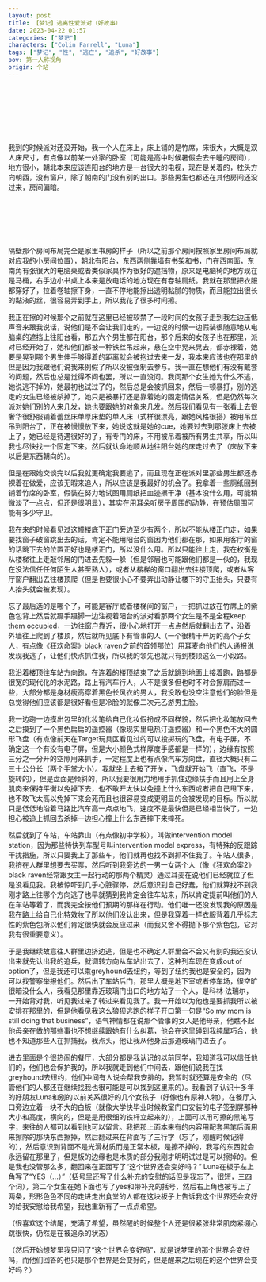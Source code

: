 ```yaml
---
layout: post
title: 【梦记】逃离性爱派对（好故事）
date: 2023-04-22 01:57
categories: ["梦记"]
characters: ["Colin Farrell", "Luna"]
tags: ["梦记", "性", "逃亡", "追杀", "好故事"]
pov: 第一人称视角
origin: 个站
---
```


<p style="color: #0000; text-indent: 2em">被一些男生邀请去了一个派对，到了以后发现是性爱派对，而且女孩子只要进了这个地方就出不去了，会被软禁起来一遍又一遍地跟这里的五六个男生做爱。在我之前就有另一个女孩子在这里已经有一段时间了，穿着很薄的白衣服，很漂亮但是很憔悴，她通过跟其中一个男生确定了情侣关系来保证只需要跟一个人做而不是所有人。另一个女孩子也是跟我同时被邀请来/骗进来的，到的时间比我晚一点。</p>

我到的时候派对还没开始，我一个人在床上，床上铺的是竹席，床很大，大概是双人床尺寸，有点像以前某一处家的卧室（可能是高中时候暑假会去午睡的房间），地方很小，朝北本来应该连阳台的地方是一台很大的电视，现在是关着的，枕头方向朝西，没有窗户，除了朝南的门没有别的出口。那些男生也都还在其他房间还没过来，房间偏暗。

<p style="color: #0000; text-indent: 2em">我在床上脱光了衣服，跪着微微分开腿开始自慰，然后很快就很舒服地高潮了，就俯卧地趴下去躺在竹席上休息。下身液体流出来弄脏了竹席，有一滴红色的血。我就想着先把自己清理一下然后来把血擦干净，就抱着衣服到了与这个卧室相邻的东边的房间，但是紫色随身小包还放在床上。</p>

隔壁那个房间布局完全是家里书房的样子（所以之前那个房间按照家里房间布局就对应我的小房间位置），朝北有阳台，东西两侧靠墙有书架和书，门在西南面，东南角有张很大的电脑桌或者类似家具作为很好的遮挡物，原来是电脑椅的地方现在是马桶，右手边小书桌上本来是放电话的地方现在有卷轴厕纸。我就在那里把衣服都穿好了，拉着卷轴擦下身，一直不停地能擦出透明黏腻的物质，而且能拉出很长的黏液的丝，很容易弄到手上，所以我花了很多时间擦。

我正在擦的时候那个之前就在这里已经被软禁了一段时间的女孩子走到我左边压低声音来跟我说话，说他们是不会让我们走的，一边说的时候一边假装很随意地从电脑桌的遮挡上往阳台看，那五六个男生都在阳台，那个后来的女孩子也在那里，派对已经开始了，她和他们都被一种铁丝吊起来，悬在空中晃来晃去，都赤裸着，她要是晃到哪个男生伸手够得着的距离就会被抱过去来一发，我本来应该也在那里的但是因为我跟他们说我来例假了所以没被强制去参与。我一直在想他们有没有戴套的问题，然后也总是觉得不问也罢，所以一直没问。我问那个女生她为什么不逃，她说逃不掉的，她最初也试过了的，然后总是会被抓回来，然后一顿暴打，别的逃走的女生已经被杀掉了，她只是被暴打还是靠着她的固定情侣关系，但是仍然每次派对她们别的人来几发，她也要跟她的对象来几发。然后我们看见有一张看上去很奢华很舒服铺着蕾丝床单厚床垫的单人床（式样很漂亮，跟她风格很搭）被用吊丝吊到阳台了，正在被慢慢放下来，她说这就是她的cue，她要过去到那张床上去被上了，她已经是待遇很好的了，有专门的床，不用被吊着被所有男生共享，所以叫我也尽快找一个固定下来。然后就认命地顺从地往阳台她的床走过去了（床放下来以后是东西朝向的）。

但是在跟她交谈完以后我就更确定我要逃了，而且现在正在派对里那些男生都还赤裸着在做爱，应该无暇来追人，所以应该是我最好的机会了。我拿着一些厕纸回到铺着竹席的卧室，假装在努力地试图用厕纸把血迹擦干净（基本没什么用，可能稍微淡了一点点，但还是很明显），其实在用耳朵听房子周围的动静，在预估周围可能有多少守卫。

我在来的时候看见过这幢楼底下正门旁边至少有两个，所以不能从楼正门走，如果要找窗子破窗跳出去的话，肯定不能用阳台的窗因为他们都在那，如果用客厅的窗的话跳下去的位置正好也是楼正门，所以没什么用。所以只能往上走，我在权衡是从楼梯往上走敲邻居的门进去先躲一躲（但是邻居也可能跟他们都是一伙的，我现在没法信任任何陌生人甚至熟人），或者从楼梯的窗口翻出去往楼顶爬，或者从客厅窗户翻出去往楼顶爬（但是也要很小心不要弄出动静让楼下的守卫抬头，只要有人抬头就会被发现）。

忘了最后选的是哪个了，可能是客厅或者楼梯间的窗户，一把抓过放在竹席上的紫色包背上然后就蹑手蹑脚一边注视着阳台的派对看那两个女生是不是全程keep them occupied，一边往窗户靠近，很小心地打开一点点然后就翻出去了，沿着外墙往上爬到了楼顶，然后就听见底下有管事的人（一个很精干严厉的高个子女人，有点像《狂欢命案》black raven之前的首领那位）用耳麦向他们的人通报说发现我逃了，让他们快点抓住我，所以我的领先也就只有到楼顶这么一小段路。

我沿着楼顶往车站方向跑，在连着的楼顶结束了之后就跳到地面上接着跑，路都是很宽的现代化的水泥路，路上有汽车行人，人不是很多但也时不时会擦肩而过一些，大部分都是身材瘦高穿着黑色长风衣的男人，我没敢也没空注意他们的脸但是总觉得他们应该都是很好看但是冷脸的就像二次元乙游男主脸。

我一边跑一边摸出包里的化妆笔给自己化妆假扮成不同样貌，然后把化妆笔放回去之后摸到了一个黑色扁扁的遥控器（像现实里电热汀遥控器）和一个黑色不大的圆形飞盘（有点像前天在Target玩具区看见过的可以投掷玩的飞盘，有电子屏，不确定这一个有没有电子屏，但是大小颜色式样厚度手感都是一样的），边缘有按照三分之一分开的空隙用来抓手，一定程度上也有点像汽车方向盘，直径大概只有二三十公分长（两个手掌大小）。我就坐上去按了开关，飞盘就开始飞（直飞，不是旋转的），但是盘面是倾斜的，所以我要很用力地用手抓住边缘扶手而且用上全身肌肉来保持平衡以免掉下去，也不敢开太快以免撞上什么东西或者把自己甩下来，也不敢飞太高以免掉下来会死而且也很容易变成更明显的会被发现的目标。所以就只是低低地沿着马路比汽车高一点点地飞，速度不是最快但是已经相当快了，一边担心被追上抓回去杀掉一边担心撞上什么东西摔下来摔死。

然后就到了车站，车站靠山（有点像初中学校），叫做intervention model station，因为那些特快列车型号叫intervention model express，有特殊的反跟踪干扰措施，所以只要我上了那些车，他们就再也找不到抓不住我了。车站人很多，我挤在人群里想要去买票，然后听到我旁边的一男一女两个人（像《狂欢命案2》black raven经常跟女主一起行动的那两个精灵）通过耳麦在说他们已经就位了但是没看见我。我被惊吓到几乎心脏骤停，然后意识到自己好蠢，他们就算找不到我刚才路上往哪个方向逃了也早就猜到我肯定会往车站来，所以肯定提前叫他们的人在车站等着了，而我完全按他们预期的那样在行动。他们唯一还没发现我的原因是我在路上给自己化特效妆了所以他们没认出来，但是我穿着一样衣服背着几乎标志性的紫色包所以他们肯定很快就会反应过来（而我又舍不得抛下那个紫色包，它对我有很重要意义）。

于是我继续故意往人群里边挤边逃，但是也不确定人群里会不会又有别的我还没认出来就先认出我的追兵，就调转方向从车站出去了，这种列车现在变成out of option了，但是我还可以乘greyhound去纽约，等到了纽约我也是安全的，因为可以找警察举报他们。然后出了车站后门，那里大概是地下室或者停车场，很空旷很暗没什么人，我看见那里靠近玻璃门出口的地方站了一个人，是科林·法瑞尔，一开始背对我，听见我过来了转过来看见我了。我一开始以为他也是要抓我所以被安排在那里的，但是他看见我这么狼狈逃跑的样子开口第一句是“So my mom is still doing that business”，语气神情都在说那个管事的女人是他母亲，他瞧不起他母亲在做的那些事也不想继续跟她有什么纠葛，他会在这里碰到我纯属巧合，他也不知道那些人在抓捕我，我点头，他让我从他身后那道玻璃门进去了。

进去里面是个很热闹的餐厅，大部分都是我认识的以前同学，我知道我可以信任他们的，他们也会保护我的，所以我就走到他们中间去，跟他们说我在找greyhound去纽约，他们中间有人说会帮我安排的，我暂时就还算是安全的（尽管他们的人都还在继续找我也很可能是可以找到这里来的）。我看到了认识十多年的好朋友Luna和别的以前关系很好的几个女孩子（好像也有原神人物），在餐厅入口旁边立着一块不大的白板（就像大学快毕业时候教室门口安装的电子签到屏那种大小和高度，横向的，但是是用很细的铁杆立起来的），上面可以用可擦的黑笔写字，来往的人都可以看到也可以留言。我把那上面本来有的内容用配套黑笔后面用来擦除的那块东西擦掉，然后翻过来在背面写了三行字（忘了，刚醒时候记得的），然后意识到背面不是光滑材质而是正常木板，是擦不掉的，我写的东西就会永远留在那里了，但是板的边缘也是木质的部分我刚才明明试过是可以擦掉的。但是我也没管那么多，翻回来在正面写了“这个世界还会变好吗？” Luna在板子左上角写了“YES（...）”（括号里还写了什么补充的安慰的话但是我忘了，很短，三四个词），第二个女生在她下面也写了yes和带补充的括号，然后右上角也被写上了两条，形形色色不同的走进走出食堂的人都在这块板子上告诉我这个世界还会变好的给我安慰给我希望，我也重新有了一点点希望。

（很喜欢这个结尾，充满了希望，虽然醒的时候整个人还是很紧张非常肌肉紧绷心跳很快，仍然是在被追杀的状态）

（然后开始想梦里我只问了“这个世界会变好吗”，就是说梦里的那个世界会变好吗，而他们回答的也只是那个世界是会变好的，但是醒来之后现在的这个世界会变好吗？）
